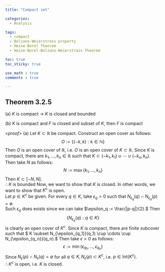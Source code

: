 ```yaml
---
title: "Compact set"

categories:
  - Analysis

tags:
  - compact
  - Bolzano-Weierstrass property
  - Heine-Borel Theorem
  - Heine-Borel-Bolzano-Weierstrass Theorem

toc: true
toc_sticky: true

use_math : true
comments : true

---
```


## Theorem 3.2.5
(a) $K$ is compact $\rightarrow$ $K$ is closed and bounded

(b) $K$ is compact and $F$ is closed and subset of $K$, then $F$ is compact

<*proof*>
(a) Let $K \subset \mathbb{R}$ be compact.  Construct an open cover as follows:
$$
O:=\{(-k,k): k \in \mathbb{N} \}
$$
Then $O$ is an open cover of $\mathbb{R}$, i.e. $O$ is an open cover of $K\subset \mathbb{R}$.  Since $K$ is compact, there are $k_1, \ldots, k_n \in \mathbb{R}$ such that $K \subset(-k_1, k_1) \cup \cdots \cup (-k_n, k_n)$. Then take $N$ as follows:
 $$N := \max \{k_1, \ldots, k_n \}
 $$
 Then $K \subset [-N, N].$ <br />
 $\therefore K$ is bounded
 Now, we want to show that $K$ is closed. In other words, we want to show that $K^c$ is open. <br />
 Let $p \in K^c$ be given. For every $q \in K$, take $\epsilon_q >0$ such that $N_{\epsilon_q}(q) \cap N_{\epsilon_q}(p) = \emptyset.$  <br />
 Such $\epsilon_q$ does exists since we can take $\epsilon_q := \frac{|p-q|}{2}.$ Then $$\{ N_{\epsilon_q}(q): q\in K\} $$ is clearly an open cover of $K^c$. Since $K$ is compact, there are finite subcover such that $
 K \subset N_{\epsilon_{q_1}}(q_1) \cup \cdots \cup N_{\epsilon_{q_n}}(q_n).$ Then take $\epsilon >0$ as follows:
 $$
 \epsilon := \min\{ \epsilon_{q_1},\ldots, \epsilon_{q_n}\}
 $$
Since $N_\epsilon (p) \cap N_{\epsilon}(q) = \emptyset$ for all $q \in K, N_\epsilon (p) \subset K^c,$ i.e. $p \in \text{Int}(K^c)$. <br />
$\therefore K^c$ is open, i.e. $K$ is closed.
 $$\tag*{$\square$}$$
